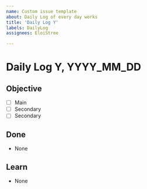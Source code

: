 ```yaml
---
name: Custom issue template
about: Daily Log of every day works
title: 'Daily Log Y'
labels: DailyLog
assignees: EloiStree

---
```

# Daily Log Y, YYYY_MM_DD
## Objective
- [ ] Main
- [ ] Secondary
- [ ] Secondary

## Done
- None
## Learn
- None
